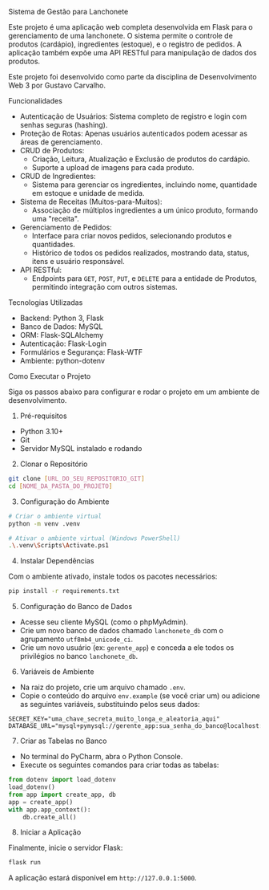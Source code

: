Sistema de Gestão para Lanchonete

Este projeto é uma aplicação web completa desenvolvida em Flask para o gerenciamento de uma lanchonete. O sistema permite o controle de produtos (cardápio), ingredientes (estoque), e o registro de pedidos. A aplicação também expõe uma API RESTful para manipulação de dados dos produtos.

Este projeto foi desenvolvido como parte da disciplina de Desenvolvimento Web 3 por Gustavo Carvalho.

Funcionalidades

- Autenticação de Usuários: Sistema completo de registro e login com senhas seguras (hashing).
- Proteção de Rotas: Apenas usuários autenticados podem acessar as áreas de gerenciamento.
- CRUD de Produtos:
    - Criação, Leitura, Atualização e Exclusão de produtos do cardápio.
    - Suporte a upload de imagens para cada produto.
- CRUD de Ingredientes:
    - Sistema para gerenciar os ingredientes, incluindo nome, quantidade em estoque e unidade de medida.
- Sistema de Receitas (Muitos-para-Muitos):
    - Associação de múltiplos ingredientes a um único produto, formando uma "receita".
- Gerenciamento de Pedidos:
    - Interface para criar novos pedidos, selecionando produtos e quantidades.
    - Histórico de todos os pedidos realizados, mostrando data, status, itens e usuário responsável.
- API RESTful:
    - Endpoints para `GET`, `POST`, `PUT`, e `DELETE` para a entidade de Produtos, permitindo integração com outros sistemas.

Tecnologias Utilizadas

- Backend: Python 3, Flask
- Banco de Dados: MySQL
- ORM: Flask-SQLAlchemy
- Autenticação: Flask-Login
- Formulários e Segurança: Flask-WTF
- Ambiente: python-dotenv

Como Executar o Projeto

Siga os passos abaixo para configurar e rodar o projeto em um ambiente de desenvolvimento.

1. Pré-requisitos

- Python 3.10+
- Git
- Servidor MySQL instalado e rodando

2. Clonar o Repositório

```bash
git clone [URL_DO_SEU_REPOSITORIO_GIT]
cd [NOME_DA_PASTA_DO_PROJETO]
````

3. Configuração do Ambiente

```bash
# Criar o ambiente virtual
python -m venv .venv

# Ativar o ambiente virtual (Windows PowerShell)
.\.venv\Scripts\Activate.ps1
```

4. Instalar Dependências

Com o ambiente ativado, instale todos os pacotes necessários:

```bash
pip install -r requirements.txt
```

5. Configuração do Banco de Dados

  - Acesse seu cliente MySQL (como o phpMyAdmin).
  - Crie um novo banco de dados chamado `lanchonete_db` com o agrupamento `utf8mb4_unicode_ci`.
  - Crie um novo usuário (ex: `gerente_app`) e conceda a ele todos os privilégios no banco `lanchonete_db`.

6. Variáveis de Ambiente

  - Na raiz do projeto, crie um arquivo chamado `.env`.
  - Copie o conteúdo do arquivo `env.example` (se você criar um) ou adicione as seguintes variáveis, substituindo pelos seus dados:

<!-- end list -->

```
SECRET_KEY="uma_chave_secreta_muito_longa_e_aleatoria_aqui"
DATABASE_URL="mysql+pymysql://gerente_app:sua_senha_do_banco@localhost:3306/lanchonete_db"
```

7. Criar as Tabelas no Banco

  - No terminal do PyCharm, abra o Python Console.
  - Execute os seguintes comandos para criar todas as tabelas:

<!-- end list -->

```python
from dotenv import load_dotenv
load_dotenv()
from app import create_app, db
app = create_app()
with app.app_context():
    db.create_all()
```

8. Iniciar a Aplicação

Finalmente, inicie o servidor Flask:

```bash
flask run
```

A aplicação estará disponível em `http://127.0.0.1:5000`.
